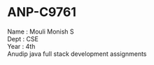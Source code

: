 # ANP-C9761

Name : Mouli Monish S <br> Dept : CSE <br>
Year : 4th <br>
Anudip java full stack development assignments
